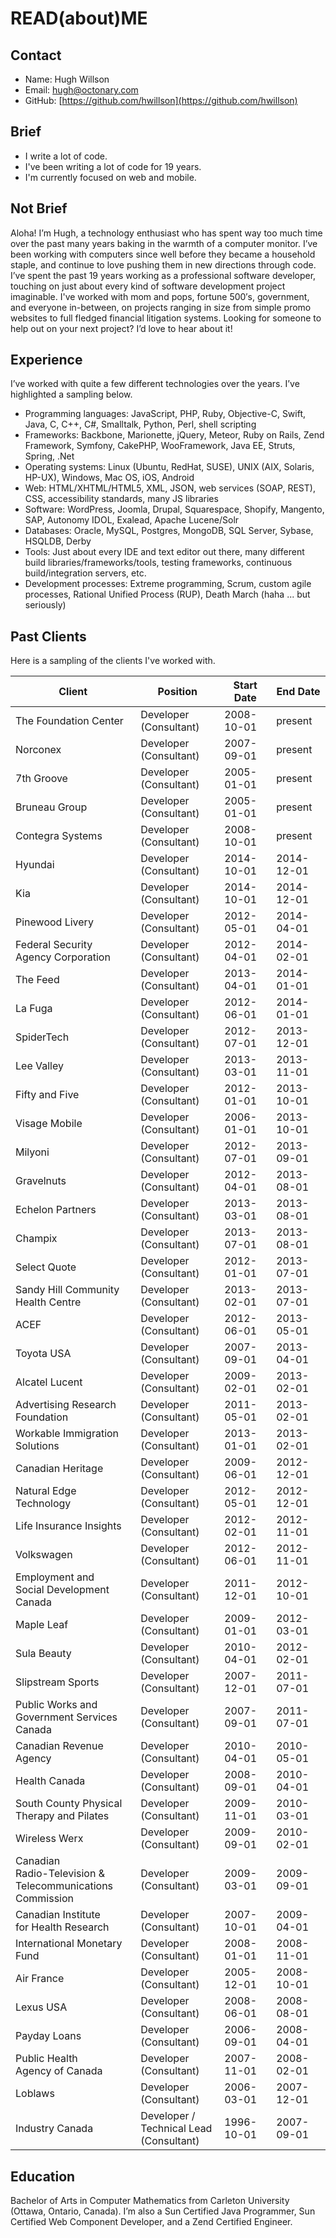 # READ(about)ME

## Contact

- Name: Hugh Willson
- Email: hugh@octonary.com
- GitHub: [https://github.com/hwillson](https://github.com/hwillson)

## Brief

- I write a lot of code.
- I've been writing a lot of code for 19 years.
- I'm currently focused on web and mobile.

## Not Brief

Aloha! I’m Hugh, a technology enthusiast who has spent way too much time over the past many years baking in the warmth of a computer monitor. I’ve been working with computers since well before they became a household staple, and continue to love pushing them in new directions through code. I’ve spent the past 19 years working as a professional software developer, touching on just about every kind of software development project imaginable. I've worked with mom and pops, fortune 500′s, government, and everyone in-between, on projects
ranging in size from simple promo websites to full fledged financial litigation systems. Looking for someone to help out on your next project? I’d love to hear about it!

## Experience

I’ve worked with quite a few different technologies over the years. I’ve highlighted a sampling below.

- Programming languages: JavaScript, PHP, Ruby, Objective-C, Swift, Java, C, C++, C#, Smalltalk, Python, Perl, shell scripting
- Frameworks: Backbone, Marionette, jQuery, Meteor, Ruby on Rails, Zend Framework, Symfony, CakePHP, WooFramework, Java EE, Struts, Spring, .Net
- Operating systems: Linux (Ubuntu, RedHat, SUSE), UNIX (AIX, Solaris, HP-UX), Windows, Mac OS, iOS, Android
- Web: HTML/XHTML/HTML5, XML, JSON, web services (SOAP, REST), CSS, accessibility standards, many JS libraries
- Software: WordPress, Joomla, Drupal, Squarespace, Shopify, Mangento, SAP, Autonomy IDOL, Exalead, Apache Lucene/Solr
- Databases: Oracle, MySQL, Postgres, MongoDB, SQL Server, Sybase, HSQLDB, Derby
- Tools: Just about every IDE and text editor out there, many different build libraries/frameworks/tools, testing frameworks, continuous build/integration servers, etc.
- Development processes: Extreme programming, Scrum, custom agile processes, Rational Unified Process (RUP), Death March (haha ... but seriously)

## Past Clients

Here is a sampling of the clients I've worked with.

Client | Position | Start Date | End Date
--- | --- | --- | ---
The Foundation Center	| Developer (Consultant) | 	2008-10-01 | present
Norconex | Developer (Consultant) |	2007-09-01 |	present
7th Groove | Developer (Consultant) | 2005-01-01 |	present
Bruneau Group | Developer (Consultant) | 2005-01-01 |	present
Contegra Systems | Developer (Consultant) | 2008-10-01 | present
Hyundai	| Developer (Consultant) | 2014-10-01 | 2014-12-01
Kia	| Developer (Consultant) | 2014-10-01 | 2014-12-01
Pinewood Livery | Developer (Consultant) | 2012-05-01 | 2014-04-01
Federal Security <br>Agency Corporation | Developer (Consultant) | 2012-04-01 | 2014-02-01
The Feed | Developer (Consultant) | 2013-04-01 | 2014-01-01
La Fuga | Developer (Consultant) | 2012-06-01 | 2014-01-01
SpiderTech | Developer (Consultant) | 2012-07-01 | 2013-12-01
Lee Valley | Developer (Consultant) | 2013-03-01 | 2013-11-01
Fifty and Five | Developer (Consultant) | 2012-01-01 | 2013-10-01
Visage Mobile	| Developer (Consultant) | 2006-01-01 | 2013-10-01
Milyoni | Developer (Consultant) | 2012-07-01 | 2013-09-01
Gravelnuts | Developer (Consultant) | 2012-04-01 | 2013-08-01
Echelon Partners | Developer (Consultant) | 2013-03-01 | 2013-08-01
Champix | Developer (Consultant) | 2013-07-01 | 2013-08-01
Select Quote | Developer (Consultant) | 2012-01-01 | 2013-07-01
Sandy Hill Community <br>Health Centre | Developer (Consultant) | 2013-02-01 | 2013-07-01
ACEF | Developer (Consultant) | 2012-06-01 | 2013-05-01
Toyota USA | Developer (Consultant) | 2007-09-01 | 2013-04-01
Alcatel Lucent | Developer (Consultant) | 2009-02-01 | 2013-02-01
Advertising Research <br>Foundation | Developer (Consultant) | 2011-05-01 | 2013-02-01
Workable Immigration <br>Solutions | Developer (Consultant) | 2013-01-01 | 2013-02-01
Canadian Heritage | Developer (Consultant) | 2009-06-01 | 2012-12-01
Natural Edge <br>Technology | Developer (Consultant) | 2012-05-01 | 2012-12-01
Life Insurance Insights | Developer (Consultant) | 2012-02-01 | 2012-11-01
Volkswagen | Developer (Consultant) | 2012-06-01 | 2012-11-01
Employment and <br>Social Development <br>Canada | Developer (Consultant) | 2011-12-01 | 2012-10-01
Maple Leaf | Developer (Consultant) | 2009-01-01 | 2012-03-01
Sula Beauty | Developer (Consultant) | 2010-04-01 | 2012-02-01
Slipstream Sports | Developer (Consultant) | 2007-12-01 | 2011-07-01
Public Works and <br>Government Services <br>Canada| Developer (Consultant) | 2007-09-01 | 2011-07-01
Canadian Revenue <br>Agency | Developer (Consultant) | 2010-04-01 | 2010-05-01
Health Canada | Developer (Consultant) | 2008-09-01 | 2010-04-01
South County Physical <br>Therapy and Pilates | Developer (Consultant) | 2009-11-01 | 2010-03-01
Wireless Werx	| Developer (Consultant) | 2009-09-01 | 2010-02-01
Canadian <br>Radio-Television & <br>Telecommunications Commission	| Developer (Consultant) | 2009-03-01 | 2009-09-01
Canadian Institute <br>for Health Research | Developer (Consultant) | 2007-10-01 | 2009-04-01
International Monetary <br>Fund	| Developer (Consultant) | 2008-01-01	| 2008-11-01
Air France | Developer (Consultant)	| 2005-12-01 | 2008-10-01
Lexus USA	| Developer (Consultant) | 2008-06-01 | 2008-08-01
Payday Loans | Developer (Consultant)	| 2006-09-01 | 2008-04-01
Public Health <br>Agency of Canada | Developer (Consultant)	| 2007-11-01 | 2008-02-01
Loblaws	| Developer (Consultant) | 2006-03-01 | 2007-12-01
Industry Canada | Developer / <br>Technical Lead<br> (Consultant) | 1996-10-01 | 2007-09-01

## Education

Bachelor of Arts in Computer Mathematics from Carleton University (Ottawa,
Ontario, Canada). I’m also a Sun Certified Java Programmer, Sun Certified Web
Component Developer, and a Zend Certified Engineer.
